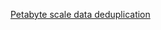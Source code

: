 

[Petabyte scale data deduplication](https://engineering.mixpanel.com/2019/07/18/petabyte-scale-data-deduplication/)

